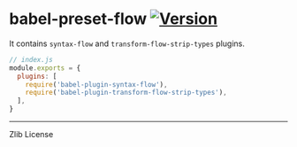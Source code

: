 babel-preset-flow [![Version]][npm]
========
It contains `syntax-flow` and `transform-flow-strip-types` plugins.

```js
// index.js
module.exports = {
  plugins: [
    require('babel-plugin-syntax-flow'),
    require('babel-plugin-transform-flow-strip-types'),
  ],
}
```

-------

Zlib License

[npm]: https://npmjs.org/package/babel-preset-flow
[Version]: https://img.shields.io/npm/v/babel-preset-flow.svg
